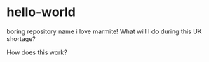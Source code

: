 # hello-world
boring repository name
i love marmite! What will I do during this UK shortage?

How does this work?
